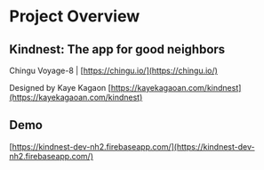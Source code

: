 # Project Overview
## Kindnest: The app for good neighbors

Chingu Voyage-8 | [https://chingu.io/](https://chingu.io/)

Designed by Kaye Kagaon [https://kayekagaoan.com/kindnest](https://kayekagaoan.com/kindnest)

## Demo
[https://kindnest-dev-nh2.firebaseapp.com/](https://kindnest-dev-nh2.firebaseapp.com/)

